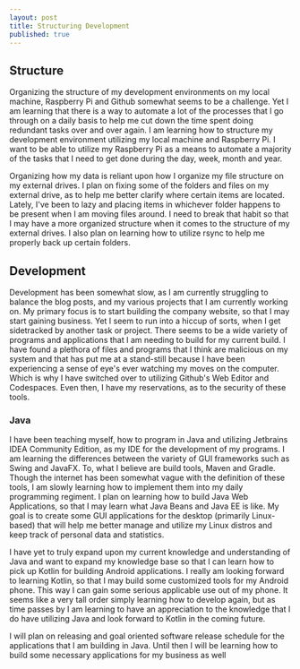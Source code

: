 ```yaml
---
layout: post
title: Structuring Development
published: true
---
```


## Structure

Organizing the structure of my development environments on my local machine, Raspberry Pi and Github somewhat seems to be a challenge. Yet I am learning that there is a way to automate a lot of the processes that I go through on a daily basis to help me cut down the time spent doing redundant tasks over and over again. I am learning how to structure my development environment utilizing my local machine and Raspberry Pi. I want to be able to utilize my Raspberry Pi as a means to automate a majority of the tasks that I need to get done during the day, week, month and year.

Organizing how my data is reliant upon how I organize my file structure on my external drives. I plan on fixing some of the folders and files on my external drive, as to help me better clarify where certain items are located. Lately, I've been to lazy and placing items in whichever folder happens to be present when I am moving files around. I need to break that habit so that I may have a more organized structure when it comes to the structure of my external drives. I also plan on learning how to utilize rsync to help me properly back up certain folders. 

## Development

Development has been somewhat slow, as I am currently struggling to balance the blog posts, and my various projects that I am currently working on. My primary focus is to start building the company website, so that I may start gaining business. Yet I seem to run into a hiccup of sorts, when I get sidetracked by another task or project. There seems to be a wide variety of programs and applications that I am needing to build for my current build. I have found a plethora of files and programs that I think are malicious on my system and that has put me at a stand-still because I have been experiencing a sense of eye's ever watching my moves on the computer. Which is why I have switched over to utilizing Github's Web Editor and Codespaces. Even then, I have my reservations, as to the security of these tools. 

### Java

I have been teaching myself, how to program in Java and utilizing Jetbrains IDEA Community Edition, as my IDE for the development of my programs. I am learning the differences between the variety of GUI frameworks such as Swing and JavaFX. To, what I believe are build tools, Maven and Gradle. Though the internet has been somewhat vague with the definition of these tools, I am slowly learning how to implement them into my daily programming regiment. I plan on learning how to build Java Web Applications, so that I may learn what Java Beans and Java EE is like. My goal is to create some GUI applications for the desktop (primarily Linux-based) that will help me better manage and utilize my Linux distros and keep track of personal data and statistics. 

I have yet to truly expand upon my current knowledge and understanding of Java and want to expand my knowledge base so that I can learn how to pick up Kotlin for building Android applications. I really am looking forward to learning Kotlin, so that I may build some customized tools for my Android phone. This way I can gain some serious applicable use out of my phone. It seems like a very tall order simply learning how to develop again, but as time passes by I am learning to have an appreciation to the knowledge that I do have utilizing Java and look forward to Kotlin in the coming future. 

I will plan on releasing and goal oriented software release schedule for the applications that I am building in Java. Until then I will be learning how to build some necessary applications for my business as well